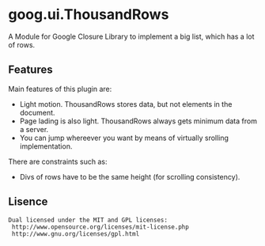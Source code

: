 # goog.ui.ThousandRows
A Module for Google Closure Library to implement a big list, which has a lot of rows. 


## Features
Main features of this plugin are:
- Light motion. ThousandRows stores data, but not elements in the document.
- Page lading is also light. ThousandRows always gets minimum data from a server.
- You can jump whereever you want by means of virtually srolling implementation. 

There are constraints such as:
- Divs of rows have to be the same height (for scrolling consistency).


## Lisence
```
Dual licensed under the MIT and GPL licenses:
 http://www.opensource.org/licenses/mit-license.php
 http://www.gnu.org/licenses/gpl.html
```
